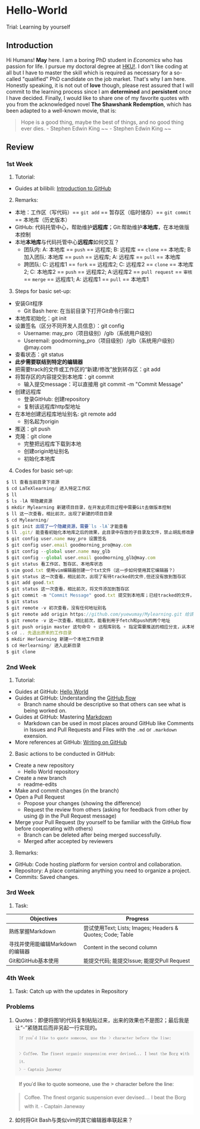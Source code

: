 # Hello-World
Trial: Learning by yourself

## Introduction
Hi Humans!
**May** here. I am a boring PhD student in *Economics* who has passion for life. I pursue my doctoral degree at [HKU!](https://www.hku.hk/). 
I don't like coding at all but I have to master the skill which is required as necessary for a so-called "qualified" PhD candidate on the job market. That's why I am here. Honestly speaking, it is not out of **love** though,  please rest assured that I will commit to the learning process since I am **determined** and **persistent** once I have decided. Finally, I would like to share one of my favorite quotes with you from the acknowledged novel **The Shawshank Redemption**, which has been adapted to a well-known movie, that is:

> Hope is a good thing, maybe the best of things, and no good thing ever dies. - Stephen Edwin King
> ~~ - Stephen Edwin King ~~


## Review
### 1st Week
1. Tutorial:
* Guides at bilibili: [Introduction to GitHub](https://www.bilibili.com/video/av24441039)

2. Remarks:
* 本地：工作区（写代码）== `git add` == 暂存区（临时储存）== `git commit` == 本地库（历史版本）
* GitHub: 代码托管中心，帮助维护**远程库**；Git:帮助维护**本地库**，在本地做版本控制
* 本地**本地库**与代码托管中心**远程库**如何交互？
  * 团队内: A: 本地库 == `push` == 远程库; B: 远程库 == `clone` == 本地库; B加入团队: 本地库 == `push` == 远程库; A: 远程库 == `pull` == 本地库
  * 跨团队: C: 远程库1 == `fork` == 远程库2; C: 远程库2 == `clone` == 本地库2; C: 本地库2 == `push` == 远程库2; A:远程库2 == `pull request` == `审核` == `merge` == 远程库1; A: 远程库1 == `pull` == 本地库1
  
3. Steps for basic set-up:
* 安装Git程序
  * Git Bash here: 在当前目录下打开Git命令行窗口
* 本地库初始化：git init
* 设置签名（区分不同开发人员信息）：git config
  * Username: may_pro（项目级别）/glb（系统用户级别）
  * Useremail: goodmorning_pro（项目级别）/glb（系统用户级别）@may.com
* 查看状态：git status
* **此步需要联结到特定的编辑器**
* 把需要track的文件或工作区的“新建/修改”放到转存区：git add
* 将暂存区的内容提交到本地库：git commit
  * 输入提交message：可以直接用 git commit -m "Commit Message"
* 创建远程库
  * 登录GitHub: 创建repository
  * 复制该远程库http型地址
* 在本地创建远程库地址别名: git remote add 
  * 别名起为origin
* 推送：git push
* 克隆：git clone
  * 完整把远程库下载到本地
  * 创建origin地址别名
  * 初始化本地库

4. Codes for basic set-up:
```javascript
$ ll 查看当前目录下资源
$ cd LaTeXlearning/ 进入特定工作区
$ ll
$ ls -lA 带隐藏资源
$ mkdir Mylearning 新建项目目录，在开发此项目过程中需要Git去做版本控制
$ ll 这一次查看，相比前次，出现了新建的项目目录
$ cd Mylearning/
$ git init 出现了一个隐藏资源，需要`ls -lA`才能查看
$ ll .git/ 能查看初始化本地库之后的效果，此目录中存放的子目录及文件，禁止胡乱修改删除
$ git config user.name may_pro 设置签名
$ git config user.email goodmorning_pro@may.com
$ git config --global user.name may_glb
$ git config --global user.email goodmorning_glb@may.com
$ git status 看工作区、暂存区、本地库状态
$ vim good.txt 使用vim编辑器创建一个txt文件（这一步如何使用其它编辑器？）
$ git status 这一次查看，相比前次，出现了有待tracked的文件,但还没有放到暂存区
$ git add good.txt 
$ git status 这一次查看，相比前次，将文件添加到暂存区
$ git commit -m "Commit Message" good.txt 提交到本地库；已经tracked的文件，可以直接commit,但直接commit就不可撤销了;可被commit的文件显示绿色
$ git status
$ git remote -v 初次查看，没有任何地址别名
$ git remote add origin https://github.com/yuewumay/Mylearning.git 给该远程库地址命名为origin
$ git remote -v 这一次查看，相比前次，能看到用于fetch和push的两个地址
$ git push origin master 这句命令 + 远程库别名 + 指定需要推送的相应分支，从本地master到远程master
$ cd .. 先退出原来的工作目录
$ mkdir Herlearning 新建一个本地工作目录
$ cd Herlearning/ 进入此新目录
$ git clone 
```

### 2nd Week 
1. Tutorial: 
* Guides at GitHub: [Hello World](https://guides.github.com/activities/hello-world/)
* Guides at GitHub: Understanding the [GitHub flow](https://guides.github.com/introduction/flow/)
  * Branch name should be descriptive so that others can see what is being worked on.
* Guides at GitHub: Mastering [Markdown](https://guides.github.com/features/mastering-markdown/)
  * Markdown can be used in most places around GitHub like Comments in Issues and Pull Requests and Files with the `.md` or `.markdown` exension.  
* More references at GitHub: [Writing on GitHub](https://help.github.com/en/github/writing-on-github)

2. Basic actions to be conducted in GitHub:
* Create a new repository
  * Hello World repository
* Create a new branch
  * readme-edits
* Make and commit changes (in the branch)
* Open a Pull Request
  * Propose your changes (showing the difference)
  * Request the review from others (asking for feedback from other by using @ in the Pull Request message)
* Merge your Pull Request (by yourself to be familiar with the GitHub flow before cooperating with others)
  * Branch can be deleted after being merged successfully.
  * Merged after accepted by reviewers
 
3. Remarks:
* GitHub: Code hosting platform for version control and collaboration.
* Repository: A place containing anything you need to organize a project.
* Commits: Saved changes.

### 3rd Week
1. Task:

Objectives   | Progress
------------ | -------------
熟练掌握Markdown | 尝试使用Text; Lists; Images; Headers & Quotes; Code; Table
寻找并使用能编辑Markdown的编辑器 | Content in the second column
Git和GitHub基本使用 | 能提交代码; 能提交Issue; 能提交Pull Request

### 4th Week
1. Task: Catch up with the updates in Repository


### Problems
1. Quotes：即便将图1的代码复制粘贴过来，出来的效果也不是图2；最后我是让“-”紧随其后而非另起一行实现的。
![Quotes1](https://github.com/yuewumay/hello-world/blob/master/Quotes1.png)
![Quotes2](https://github.com/yuewumay/hello-world/blob/master/Quotes2.png)
2. 如何将Git Bash与类似vim的其它编辑器串联起来？
